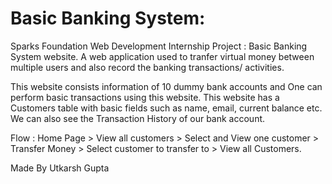 # Basic Banking System:
Sparks Foundation Web Development Internship Project : Basic Banking System website. 
A web application used to tranfer virtual money between multiple users and also record the banking transactions/ activities.

This website consists information of 10 dummy bank accounts and One can perform basic transactions using this website.
This website has a Customers table with basic fields such as name, email, current balance etc.
We can also see the Transaction History of our bank account.

Flow : Home Page > View all customers > Select and View one customer > Transfer Money > Select customer to transfer to > View all Customers.

Made By Utkarsh Gupta